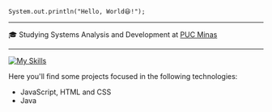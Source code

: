 `System.out.println("Hello, World😆!");`

---

🎓 Studying Systems Analysis and Development at [PUC Minas](https://www.pucminas.br/destaques/Paginas/default.aspx)

---

[![My Skills](https://skillicons.dev/icons?i=js,html,css,java)](https://skillicons.dev) 


Here you'll find some projects focused in the following technologies:

- JavaScript, HTML and CSS
- Java
